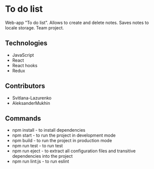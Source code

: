 # To do list

Web-app "To do list". Allows to create and delete notes. Saves notes to locale storage. Team project.

## Technologies

- JavaScript
- React
- React hooks
- Redux

## Contributors

- Svitlana-Lazurenko
- AleksanderMukhin

## Commands

- npm install - to install dependencies
- npm start - to run the project in development mode
- npm build - to run the project in production mode
- npm run test - to run test
- npm run eject - to extract all configuration files and transitive dependencies into the project
- npm run lint:js - to run eslint
